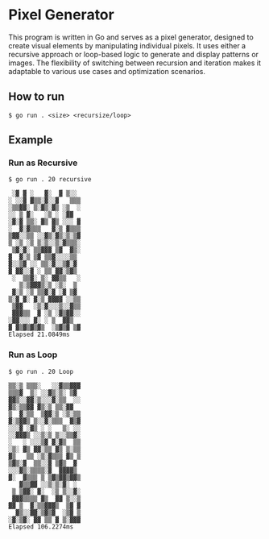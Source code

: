 # Pixel Generator
This program is written in Go and serves as a pixel generator, designed to create visual elements by manipulating individual pixels. It uses either a recursive approach or loop-based logic to generate and display patterns or images. The flexibility of switching between recursion and iteration makes it adaptable to various use cases and optimization scenarios.

## How to run
```
$ go run . <size> <recursize/loop>
```

## Example

### Run as Recursive
```
$ go run . 20 recursive

 ░▓ ▓ ░   ▓░  ▓ ▒░░ 
░ ░░▓ ▓▒▒░▓░░▓   ▒▒▒
░▒▒▓▓░ ▒░▓▒░▓▒ ░▒  ░
░░ ▒ ▓░   ░▒ ░ ░▓▓  
░▓░▓ ▒▒░ ▓▒ ▓▒ ░░░ ▓
░  ▓░▓▒▒▒   ▓░▒ ▓▒▒▒
▒▓▓░░▒▒ ░░▓▒░▓▒░▒░▒▓
▒ ░▒ ░▒ ▒░▒░░▒░▓▒▒▒░
 ▒▓░▓░ ▒▒▓▓▓ ▒▓  ▓▒░
▓  ▓░▒ ▒▓ ▒▒▓░░░░▒▒ 
▓░░▒▓ ░░ ▒▒░▓░░▒▓░▓ 
▓ ▓▓░░▓ ░ ▒▒ ▓▓░▒▓▒ 
 ░  ▒▒▓░ ▒░ ▓▓▒▒   ░
   ▒░▒▓▓▓▒░▒ ░▒░  ▒
 ▓░▒ ░▒ ▒▒▓░▓ ░▓ ▒▓
▒░▓ ▓░ ▓░▒ ▓▓▓▓ ░░▒▒
 ▒▓▓   ░▒░▓░░░▒░░▓▒▒
 ▓▓▓▒▒  ▓ ░▒ ░▓▒▓▓░░
░▓▓░░░ ▓░ ░ ▒  ▓▓▒
▓ ▓▒▓▒▓▒▓▒  ░▒▓▒▓ ▒▓
Elapsed 21.0849ms
```

### Run as Loop
```
$ go run . 20 Loop

▒▒░▒ ▒▒▒░   ░░▓▒▒▓▓▓
▒▒▒▓  ▒░ ░░▓▒░▒░ ▒▓
▓▓▒░░▓▓░▒░░░▓░▒▒  ░░
▓▒░▒▒▓▓ ▓▒░▒ ▒▒░▓▓
▒  ▓░▒▒  ▒▓▓░▒ ░▒░▒▒
▓░▒▓▓▒ ▒░░▓░▒▒▒  ▓▒▓
░░░▓ ░▓▒ ░ ░   ▒░ ░░
░░▓▓▓▒ ░░▒░▒ ▒░░▒▒▓░
░   ░ ░░░▒▓ ▓░▓▒  ▒▒
░▒░ ▓▒ ▓▓░▒▒ ▓▒ ▒░▒▒
▓▒   ▒▒ ░▒░▓▒▒▒ ▓▒ ▒
▒▓▒░▓  ▒▒░░▓ ▒▓▒  ▓ 
░░░▓▒░▒▒▒▒░▓  ▓▓▓▓▒
▓░  ▓▒▒▒ ▒ ▒▓▒▓▓▒▓▓▒
   ▓▒▒▓▓ ░░▒░▒░▓░ ░
 ▒ ▒▓▓░ ▓░  ░▒ ▒░░▓░
 ▓▓▓▒▒▒▒ ▓▒  ▓▓ ▒░░▒
▓▓ ▒  ▓░▒▒▓▓▓▒  ▒▓ ▓
  ▓▒░░▓▓░▒▓▒▓  ░▒▓ ▒
░▓░▒▓░ ▓▓ ▒▒ ▓ ▒░▓▓▓
Elapsed 106.2274ms
```